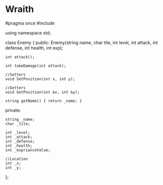 # Wraith

#pragma once
#include <string>

using namespace std;

class Enemy
{
public:
	Enemy(string name, char tile, int level, int attack, int defense, int health, int exp);

	int attack();

	int takeDamage(int attack);

	//Setters
	void SetPosition(int x, int y);

	//Getters
	void GetPosition(int &x, int &y);

	string getName() { return _name; }
	
private:
	
	string _name;
	char _tile;

	int _level;
	int _attack;
	int _defense;
	int _health;
	int _exprianceValue;

	//Location
	int _x;
	int _y;

};
